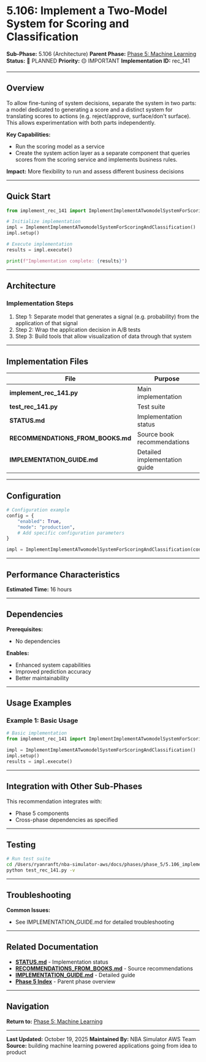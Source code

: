 # 5.106: Implement a Two-Model System for Scoring and Classification

**Sub-Phase:** 5.106 (Architecture)
**Parent Phase:** [Phase 5: Machine Learning](../PHASE_5_INDEX.md)
**Status:** 🔵 PLANNED
**Priority:** 🟡 IMPORTANT
**Implementation ID:** rec_141

---

## Overview

To allow fine-tuning of system decisions, separate the system in two parts: a model dedicated to generating a score and a distinct system for translating scores to actions (e.g. reject/approve, surface/don't surface). This allows experimentation with both parts independently.

**Key Capabilities:**
- Run the scoring model as a service
- Create the system action layer as a separate component that queries scores from the scoring service and implements business rules.

**Impact:**
More flexibility to run and assess different business decisions

---

## Quick Start

```python
from implement_rec_141 import ImplementImplementATwomodelSystemForScoringAndClassification

# Initialize implementation
impl = ImplementImplementATwomodelSystemForScoringAndClassification()
impl.setup()

# Execute implementation
results = impl.execute()

print(f"Implementation complete: {results}")
```

---

## Architecture

### Implementation Steps

1. Step 1: Separate model that generates a signal (e.g. probability) from the application of that signal
2. Step 2: Wrap the application decision in A/B tests
3. Step 3: Build tools that allow visualization of data through that system

---

## Implementation Files

| File | Purpose |
|------|---------|
| **implement_rec_141.py** | Main implementation |
| **test_rec_141.py** | Test suite |
| **STATUS.md** | Implementation status |
| **RECOMMENDATIONS_FROM_BOOKS.md** | Source book recommendations |
| **IMPLEMENTATION_GUIDE.md** | Detailed implementation guide |

---

## Configuration

```python
# Configuration example
config = {
    "enabled": True,
    "mode": "production",
    # Add specific configuration parameters
}

impl = ImplementImplementATwomodelSystemForScoringAndClassification(config=config)
```

---

## Performance Characteristics

**Estimated Time:** 16 hours

---

## Dependencies

**Prerequisites:**
- No dependencies

**Enables:**
- Enhanced system capabilities
- Improved prediction accuracy
- Better maintainability

---

## Usage Examples

### Example 1: Basic Usage

```python
# Basic implementation
from implement_rec_141 import ImplementImplementATwomodelSystemForScoringAndClassification

impl = ImplementImplementATwomodelSystemForScoringAndClassification()
impl.setup()
results = impl.execute()
```

---

## Integration with Other Sub-Phases

This recommendation integrates with:
- Phase 5 components
- Cross-phase dependencies as specified

---

## Testing

```bash
# Run test suite
cd /Users/ryanranft/nba-simulator-aws/docs/phases/phase_5/5.106_implement_a_two-model_system_for_scoring_and_classification
python test_rec_141.py -v
```

---

## Troubleshooting

**Common Issues:**
- See IMPLEMENTATION_GUIDE.md for detailed troubleshooting

---

## Related Documentation

- **[STATUS.md](STATUS.md)** - Implementation status
- **[RECOMMENDATIONS_FROM_BOOKS.md](RECOMMENDATIONS_FROM_BOOKS.md)** - Source recommendations
- **[IMPLEMENTATION_GUIDE.md](IMPLEMENTATION_GUIDE.md)** - Detailed guide
- **[Phase 5 Index](../PHASE_5_INDEX.md)** - Parent phase overview

---

## Navigation

**Return to:** [Phase 5: Machine Learning](../PHASE_5_INDEX.md)

---

**Last Updated:** October 19, 2025
**Maintained By:** NBA Simulator AWS Team
**Source:** building machine learning powered applications going from idea to product

